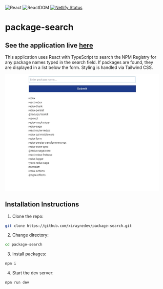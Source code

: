 ![React](https://img.shields.io/badge/React-18.2.0-blue)
![ReactDOM](https://img.shields.io/badge/ReactDOM-18.2.0-blue)
[![Netlify Status](https://api.netlify.com/api/v1/badges/215739b6-e4f2-4b1a-8dea-6e8df43c53fb/deploy-status)](https://app.netlify.com/sites/package-search/deploys)

# package-search

## See the application live [here](https://package-search.netlify.app/)

This application uses React with TypeScript to search the NPM Registry
for any package names typed in the search field. If packages are found, they are
displayed in a list below the form. Styling is handled via Tailwind CSS.

![application screenshot](/assets/images/application-screenshot.webp)

## Installation Instructions

1. Clone the repo:

```sh
git clone https://github.com/xiraynedev/package-search.git
```

2. Change directory:

```sh
cd package-search
```

3. Install packages:

```sh
npm i
```

4. Start the dev server:

```sh
npm run dev
```
